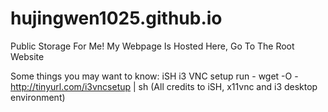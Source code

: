 # hujingwen1025.github.io
Public Storage For Me!
My Webpage Is Hosted  Here, Go To The Root Website

Some things you may want to know:
iSH i3 VNC setup run - wget -O - http://tinyurl.com/i3vncsetup | sh
(All credits to iSH, x11vnc and i3 desktop environment)